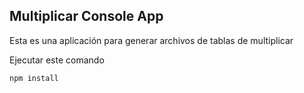 

## Multiplicar Console App

Esta es una aplicación para generar archivos de tablas de multiplicar

Ejecutar este comando

````  
npm install
````
